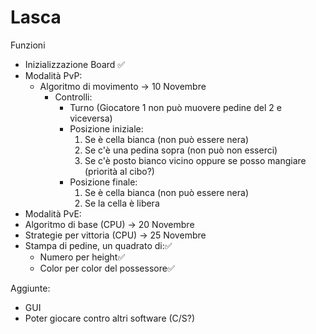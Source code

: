 # Lasca

Funzioni

- Inizializzazione Board ✅
- Modalità PvP:
  - Algoritmo di movimento -> 10 Novembre
    - Controlli:
      - Turno (Giocatore 1 non può muovere pedine del 2 e viceversa)
      - Posizione iniziale: 
        1. Se è cella bianca (non può essere nera)
        2. Se c'è una pedina sopra (non può non esserci)
        3. Se c'è posto bianco vicino oppure se posso mangiare (priorità al cibo?)
      - Posizione finale: 
        1. Se è cella bianca (non può essere nera)
        2. Se la cella è libera
 - Modalità PvE:
  - Algoritmo di base (CPU) -> 20 Novembre
  - Strategie per vittoria (CPU) -> 25 Novembre
- Stampa di pedine, un quadrato di:✅
  - Numero per height✅
  - Color per color del possessore✅

Aggiunte:
 - GUI
 - Poter giocare contro altri software (C/S?)
